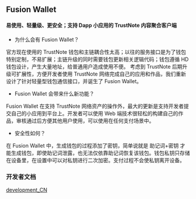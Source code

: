 ## Fusion Wallet

#### 易使用、轻量级、更安全；支持 Dapp 小应用的 TrustNote 内容聚合客户端

- 为什么会有 Fusion Wallet？

官方现在使用的 TrustNote 钱包和主链耦合性太高；以往的服务接口是为了钱包特别定制，不易扩展；主链升级的同时需要钱包更新相关逻辑代码；钱包遵循 HD 钱包设计，产生大量地址，给普通用户造成使用不便。
考虑到 TrustNote 后期升级可扩展性，方便开发者使用 TrustNote 网络完成自己的应用和作品，我们重新设计了针对轻量型钱包通信接口，并诞生了 Fusion Wallet。

- Fusion Wallet 会带来什么新功能？

Fusion Wallet 在支持 TrustNote 网络资产的操作外，最大的更新是支持开发者提交自己的小应用到平台上。开发者可以使用 Web 端技术很轻松的构建自己的作品，审核通过后方便其他用户使用，可以使用在任何支付场景中。

- 安全性如何？

在 Fusion Wallet 中，生成钱包的过程添加了密钥，简单说就是 助记词+密钥 才能生成钱包，即使助记词泄露，也无法仅依靠助记词恢复该钱包。钱包私钥只存储在设备里，在设置中可以对私钥进行二次加密。支付过程不会使私钥离开设备。

### 开发者文档

[development_CN](docs/development_CN.md)
